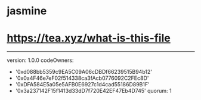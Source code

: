 # jasmine
# https://tea.xyz/what-is-this-file
---
version: 1.0.0
codeOwners:
  - '0xd088bb5359c9EA5C09A06cDBDf66239515B94b12'
  - '0x0a4F46e7eF02f514338ca3fAcb0776092C2FEc8D'
  - '0xDFA584E5a05e5AFB0E6927c1d4cad55186D89B1F'
  - '0x3a237142F15f1413d33dD7f720E42EF47Eb4D745'
quorum: 1
